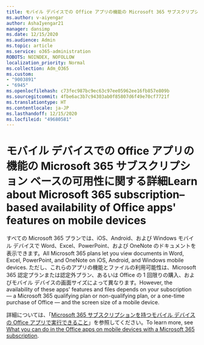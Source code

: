 ```yaml
---
title: モバイル デバイスでの Office アプリの機能の Microsoft 365 サブスクリプション ベースの可用性に関する詳細
ms.author: v-aiyengar
author: AshaIyengar21
manager: dansimp
ms.date: 12/15/2020
ms.audience: Admin
ms.topic: article
ms.service: o365-administration
ROBOTS: NOINDEX, NOFOLLOW
localization_priority: Normal
ms.collection: Adm_O365
ms.custom:
- "9003891"
- "6945"
ms.openlocfilehash: c73fec987bc9ec63c97ee05962ee16fb857e809b
ms.sourcegitcommit: 4fbe6ac3b7c94303ab0f85807d6f49e70cf7721f
ms.translationtype: HT
ms.contentlocale: ja-JP
ms.lasthandoff: 12/15/2020
ms.locfileid: "49680581"
---
```

# <a name="learn-about-microsoft-365-subscriptionbased-availability-of-office-apps-features-on-mobile-devices"></a><span data-ttu-id="b702f-102">モバイル デバイスでの Office アプリの機能の Microsoft 365 サブスクリプション ベースの可用性に関する詳細</span><span class="sxs-lookup"><span data-stu-id="b702f-102">Learn about Microsoft 365 subscription–based availability of Office apps' features on mobile devices</span></span>

<span data-ttu-id="b702f-103">すべての Microsoft 365 プランでは、iOS、Android、および Windows モバイル デバイスで Word、Excel、PowerPoint、および OneNote のドキュメントを表示できます。</span><span class="sxs-lookup"><span data-stu-id="b702f-103">All Microsoft 365 plans let you view documents in Word, Excel, PowerPoint, and OneNote on iOS, Android, and Windows mobile devices.</span></span> <span data-ttu-id="b702f-104">ただし、これらのアプリの機能とファイルの利用可能性は、Microsoft 365 認定プランまたは認定外プラン、あるいは Office の 1 回限りの購入、およびモバイル デバイスの画面サイズによって異なります。</span><span class="sxs-lookup"><span data-stu-id="b702f-104">However, the availability of these apps' features and files depends on your subscription — a Microsoft 365 qualifying plan or non-qualifying plan, or a one-time purchase of Office — and the screen size of a mobile device.</span></span>

<span data-ttu-id="b702f-105">詳細については、「[Microsoft 365 サブスクリプションを持つモバイル デバイスの Office アプリで実行できること](https://go.microsoft.com/fwlink/?linkid=2135575)」を参照してください。</span><span class="sxs-lookup"><span data-stu-id="b702f-105">To learn more, see [What you can do in the Office apps on mobile devices with a Microsoft 365 subscription](https://go.microsoft.com/fwlink/?linkid=2135575).</span></span> 